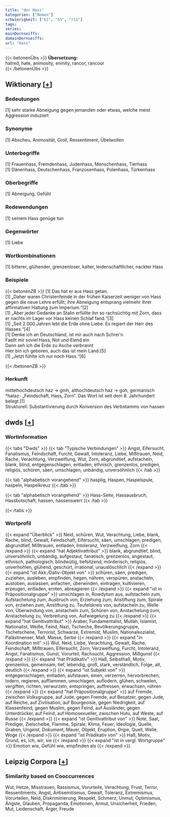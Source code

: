 ```yaml
---
title: "der Hass"
kategorien: ["Nomen"]
schwierigkeit: ["k1", "h5", "r11"]
tags:
series:
mainDornseiffs:
domainDornseiffs:
url: "Hass"
---
```


{{< betonenÜbs >}}
**Übersetzung:**  
hatred, hate, animosity, enmity, rancor, rancour  
{{< /betonenÜbs >}}

## Wiktionary [[+](https://de.wiktionary.org/wiki/Hass)]

### Bedeutungen
[1] sehr starke Abneigung gegen jemanden oder etwas, welche meist Aggression induziert  

### Synonyme
[1] Abscheu, Animosität, Groll, Ressentiment, Übelwollen  

### Unterbegriffe
[1] Frauenhass, Fremdenhass, Judenhass, Menschenhass, Tierhass  
[1] Dänenhass, Deutschenhass, Franzosenhass, Polenhass, Türkenhass  

### Oberbegriffe
[1] Abneigung, Gefühl  

### Redewendungen
[1] seinem Hass genüge tun  

### Gegenwörter
[1] Liebe  

### Wortkombinationen
[1] bitterer, glühender, grenzenloser, kalter, leidenschaftlicher, nackter Hass  

### Beispiele
{{< betonenZB >}}
[1] Das hat er aus Hass getan.  
[1] „Daher waren Christenfeinde in der frühen Kaiserzeit weniger von Hass gegen die neue Lehre erfüllt; ihre Abneigung entsprang vielmehr ihrer affirmativen Haltung zum Imperium.“[2]  
[1] „Aber jeder Gedanke an Stalin erfüllte ihn so rachsüchtig mit Zorn, dass er nachts im Lager vor Hass keinen Schlaf fand.“[3]  
[1] „Seit 2.000 Jahren lebt die Erde ohne Liebe. Es regiert der Herr des Hasses.“[4]  
[1] Denke ich an Deutschland, ist mir auch nach Schrei'n  
Faellt mir soviel Hass, Not und Elend ein  
Dann seh ich die Erde zu Asche verbrannt  
Hier bin ich geboren, auch das ist mein Land.[5]  
[1] „Jetzt fühlte ich nur noch Hass.“[6]  

{{< /betonenZB >}}
### Herkunft
mittelhochdeutsch haz → gmh, althochdeutsch haz → goh, germanisch *hataz- „Feindschaft, Hass, Zorn“. Das Wort ist seit dem 8. Jahrhundert belegt.[1]  
Strukturell: Substantivierung durch Konversion des Verbstamms von hassen  



## dwds [[+](https://www.dwds.de/wb/Hass)]

### Wortinformation
{{< tabs "Dwds" >}}
{{< tab "Typische Verbindungen" >}}
Angst, Eifersucht, Fanatismus, Feindschaft, Furcht, Gewalt, Intoleranz, Liebe, Mißtrauen, Neid, Rache, Verachtung, Verzweiflung, Wut, Zorn, abgrundtief, aufstacheln, blank, blind, entgegenschlagen, entladen, ethnisch, grenzenlos, predigen, religiös, schüren, säen, umschlagen, unbändig, unversöhnlich
{{< /tab >}}

{{< tab "alphabetisch vorangehend" >}}
hasplig, Haspen, Haspelspule, haspeln, Haspelkreuz
{{< /tab >}}

{{< tab "alphabetisch vorangehend" >}}
Hass-Seite, Hassausbruch, Hassbotschaft, hassen, hassenswert
{{< /tab >}}

{{< /tabs >}}

### Wortprofil
{{< expand "Überblick" >}} Neid, schüren, Wut, Verachtung, Liebe, blank, Rache, blind, Gewalt, Feindschaft, Eifersucht, säen, umschlagen, predigen, abgrundtief, Mißtrauen, entladen, Intoleranz, Verzweiflung, Zorn {{< /expand >}}
{{< expand "hat Adjektivattribut" >}} blank, abgrundtief, blind, unversöhnlich, unbändig, aufgestaut, fanatisch, grenzenlos, angestaut, ethnisch, pathologisch, blindwütig, tiefsitzend, mörderisch, religiös, unverhohlen, glühend, geschürt, irrational, unauslöschlich {{< /expand >}}
{{< expand "ist Akk./Dativ-Objekt von" >}} schüren, säen, predigen, zuziehen, ausleben, empfinden, hegen, nähren, verspüren, anstacheln, austoben, auslassen, anfachen, überwinden, eintragen, kultivieren, erzeugen, entladen, ernten, abreagieren {{< /expand >}}
{{< expand "ist in Präpositionalgruppe" >}} umschlagen in, Rowdytum aus, aufstacheln zum, Aufstachelung zum, Ausbruch von, Erziehung zum, Anstiftung zum, Spirale von, erziehen zum, Anstiftung zu, Teufelskreis von, aufstacheln zu, Welle von, Überwindung von, anstacheln zum, Schüren von, Anstachelung zum, Anstachelung zu, Verbreitung von, Aufwiegelung zu {{< /expand >}}
{{< expand "hat Genitivattribut" >}} Araber, Fundamentalist, Mullah, Islamist, Nationalist, Weiße, Feind, Nazi, Tscheche, Bevölkerungsgruppe, Tschetschene, Terrorist, Schwarze, Extremist, Muslim, Nationalsozialist, Palästinenser, Maß, Masse, Serbe {{< /expand >}}
{{< expand "in Koordination mit" >}} Wut, Neid, Liebe, Verachtung, Gewalt, Rache, Feindschaft, Mißtrauen, Eifersucht, Zorn, Verzweiflung, Furcht, Intoleranz, Angst, Fanatismus, Gunst, Vorurteil, Rachsucht, Aggression, Mißgunst {{< /expand >}}
{{< expand "hat Prädikativ" >}} Haß, Selbsthaß, Motiv, grenzenlos, gemeinsam, tief, lebendig, groß, stark, verständlich, Folge, alt, deutlich {{< /expand >}}
{{< expand "ist Subjekt von" >}} entgegenschlagen, entladen, aufstauen, einen, verzerren, hervorbrechen, lodern, regieren, aufflammen, umschlagen, auflodern, glühen, schwelen, vergiften, richten, verwurzeln, entspringen, auffressen, erwachsen, rühren {{< /expand >}}
{{< expand "hat Präpositionalgruppe" >}} auf Fremde, zwischen Volksgruppe, auf Jude, gegen Fremde, auf Besatzer, gegen Jude, auf Reiche, auf Zivilisation, auf Bourgeoisie, gegen Niedrigkeit, auf Klassenfeind, gegen Muslim, gegen Feind, auf Ausländer, gegen Unterdrücker, auf Feind, auf Homosexueller, zwischen Hutu, auf Weste, auf Russe {{< /expand >}}
{{< expand "ist Genitivattribut von" >}} Note, Saat, Prediger, Zielscheibe, Flamme, Spirale, Klima, Feuer, Ideologie, Quelle, Graben, Ungeist, Dokument, Mauer, Objekt, Eruption, Orgie, Quell, Welle, Woge {{< /expand >}}
{{< expand "ist Prädikativ von" >}} Haß, Motiv, Grund, es, ich, wir, sie {{< /expand >}}
{{< expand "ist in vergl. Wortgruppe" >}} Emotion wie, Gefühl wie, empfinden als {{< /expand >}}

## Leipzig Corpora [[+](https://corpora.uni-leipzig.de/en/res?word=Hass&corpusId=deu_newscrawl-public_2018)]


### Similarity based on Cooccurrences
Wut, Hetze, Misstrauen, Rassismus, Vorurteile, Verachtung, Frust, Terror, Ressentiments, Angst, Antisemitismus, Gewalt, Toleranz, Extremismus, Vorurteilen, Neid, Diskriminierung, Respekt, Schmerz, Unmut, Optimismus, Ängste, Glauben, Propaganda, Emotionen, Armut, Unsicherheit, Frieden, Mut, Leidenschaft, Ärger, Freude

